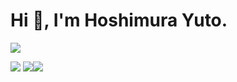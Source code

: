 # Hi 👋, I'm Hoshimura Yuto.

![](https://komarev.com/ghpvc/?username=HoshimuraYuto)

<img src="http://github-profile-summary-cards.vercel.app/api/cards/profile-details?username=HoshimuraYuto&theme=onedark" />
<div style="display: inline-flex;">
  <img src="http://github-profile-summary-cards.vercel.app/api/cards/repos-per-language?username=HoshimuraYuto&theme=onedark" />
  <img src="http://github-profile-summary-cards.vercel.app/api/cards/most-commit-language?username=HoshimuraYuto&theme=onedark" />
</div>
